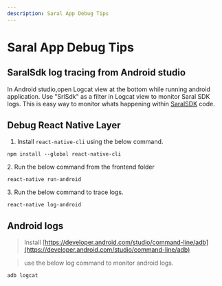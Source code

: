 ```yaml
---
description: Saral App Debug Tips
---
```


# Saral App Debug Tips

## SaralSdk log tracing from Android studio

In Android studio,open Logcat view at the bottom while running android application. Use "SrlSdk" as a filter in Logcat view to monitor Saral SDK logs. This is easy way to monitor whats happening within [SaralSDK](../source-code/saral-sdk-source-code-repository.md) code.

## Debug React Native Layer

1. Install `react-native-cli` using the below command.

`npm install --global react-native-cli`

&#x20;2\. Run the below command from the frontend folder

`react-native run-android`

3\. Run the below command to trace logs.

`react-native log-android`

## Android logs

> Install [https://developer.android.com/studio/command-line/adb](https://developer.android.com/studio/command-line/adb)

> use the below log command to monitor android logs.

`adb logcat`
